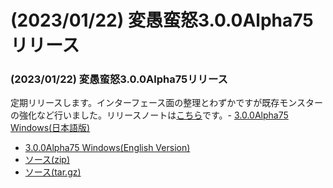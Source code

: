 # (2023/01/22) 変愚蛮怒3.0.0Alpha75リリース

### (2023/01/22) 変愚蛮怒3.0.0Alpha75リリース
定期リリースします。インターフェース面の整理とわずかですが既存モンスターの強化など行いました。リリースノートは[こちら](https://github.com/hengband/hengband/releases/tag/3.0.0Alpha75)です。- [3.0.0Alpha75 Windows(日本語版)](https://github.com/hengband/hengband/releases/download/3.0.0Alpha75/Hengband-3.0.0Alpha75-jp.zip)
- [3.0.0Alpha75 Windows(English Version)](https://github.com/hengband/hengband/releases/download/3.0.0Alpha75/Hengband-3.0.0Alpha75-en.zip)
- [ソース(zip)](https://github.com/hengband/hengband/archive/3.0.0Alpha75.zip)
- [ソース(tar.gz)](https://github.com/hengband/hengband/archive/3.0.0Alpha75.tar.gz)

